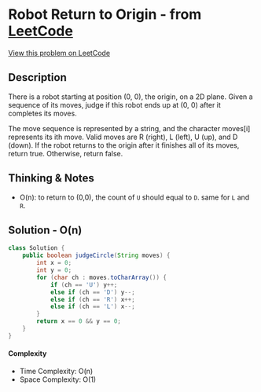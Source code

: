 # Robot Return to Origin - from [LeetCode](https://leetcode.com)
[View this problem on LeetCode](https://leetcode.com/problems/robot-return-to-origin/)

## Description
There is a robot starting at position (0, 0), the origin, on a 2D plane. Given a sequence of its moves, judge if this robot ends up at (0, 0) after it completes its moves.

The move sequence is represented by a string, and the character moves[i] represents its ith move. Valid moves are R (right), L (left), U (up), and D (down). If the robot returns to the origin after it finishes all of its moves, return true. Otherwise, return false.

## Thinking & Notes
* O(n): to return to (0,0), the count of `U` should equal to `D`. same for `L` and `R`.

## Solution - O(n)
```java
class Solution {
    public boolean judgeCircle(String moves) {
        int x = 0;
        int y = 0;
        for (char ch : moves.toCharArray()) {
            if (ch == 'U') y++;
            else if (ch == 'D') y--;
            else if (ch == 'R') x++;
            else if (ch == 'L') x--;
        }
        return x == 0 && y == 0;
    }
}
```
#### Complexity
* Time Complexity: O(n)
* Space Complexity: O(1)

